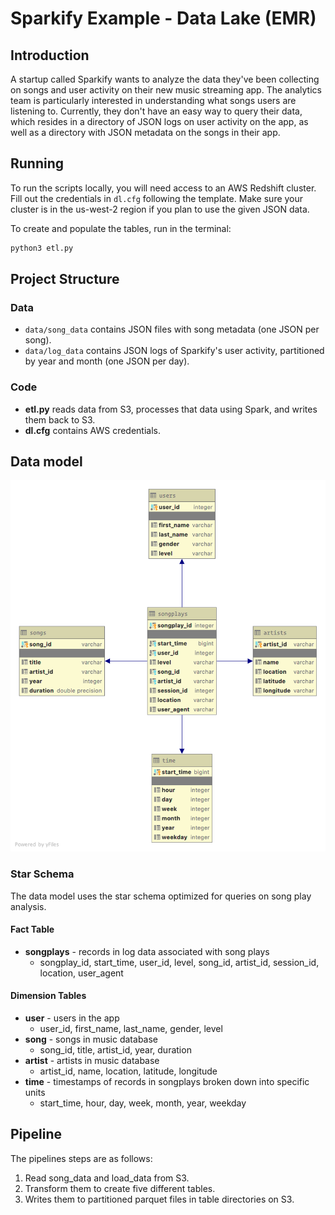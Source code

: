 # Sparkify Example - Data Lake (EMR)

## Introduction
A startup called Sparkify wants to analyze the data they've been collecting on songs and user activity on their new music streaming app.
The analytics team is particularly interested in understanding what songs users are listening to.
Currently, they don't have an easy way to query their data, which resides in a directory of JSON logs on user activity on the app, as well as a directory with JSON metadata on the songs in their app.

## Running

To run the scripts locally, you will need access to an AWS Redshift cluster.
Fill out the credentials in `dl.cfg` following the template. Make sure your cluster is in the us-west-2 region if you plan to use the given JSON data.

To create and populate the tables, run in the terminal:

```bash
python3 etl.py
```

## Project Structure

### Data

- `data/song_data` contains JSON files with song metadata (one JSON per song).
- `data/log_data` contains JSON logs of Sparkify's user activity, partitioned by year and month (one JSON per day).

### Code

- **etl.py** reads data from S3, processes that data using Spark, and writes them back to S3.
- **dl.cfg** contains AWS credentials.

## Data model

![UML Diagram](uml.png)

### Star Schema

The data model uses the star schema optimized for queries on song play analysis.

#### Fact Table

- **songplays** - records in log data associated with song plays
  - songplay_id, start_time, user_id, level, song_id, artist_id, session_id, location, user_agent

#### Dimension Tables

- **user** - users in the app
  - user_id, first_name, last_name, gender, level
- **song** - songs in music database
  - song_id, title, artist_id, year, duration
- **artist** - artists in music database
  - artist_id, name, location, latitude, longitude
- **time** - timestamps of records in songplays broken down into specific units
  - start_time, hour, day, week, month, year, weekday

## Pipeline

The pipelines steps are as follows:

1. Read song_data and load_data from S3.
2. Transform them to create five different tables.
3. Writes them to partitioned parquet files in table directories on S3.
